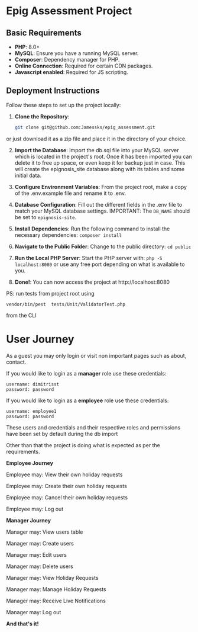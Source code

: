 # Epig Assessment Project

## Basic Requirements

- **PHP**: 8.0+
- **MySQL**: Ensure you have a running MySQL server.
- **Composer**: Dependency manager for PHP.
- **Online Connection**: Required for certain CDN packages.
- **Javascript enabled**: Required for JS scripting.

## Deployment Instructions

Follow these steps to set up the project locally:

1. **Clone the Repository**:
   ```bash
   git clone git@github.com:Jamessks/epig_assessment.git
   ```
or just download it as a zip file and place it in the directory of your choice.

2. **Import the Database**: Import the db.sql file into your MySQL server which is located in the project's root. Once it has been imported you can delete it to free up space, or even keep it for backup just in case. This will create the epignosis_site database along with its tables and some initial data.

3. **Configure Environment Variables**: From the project root, make a copy of the .env.example file and rename it to .env.

4. **Database Configuration**: Fill out the different fields in the .env file to match your MySQL database settings. IMPORTANT: The ```DB_NAME``` should be set to ```epignosis-site```.
5. **Install Dependencies**: Run the following command to install the necessary dependencies: ```composer install```
6. **Navigate to the Public Folder**: Change to the public directory: ```cd public```
7. **Run the Local PHP Server**: Start the PHP server with: ```php -S localhost:8080``` or use any free port depending on what is available to you.
8. **Done!**: You can now access the project at http://localhost:8080

PS: run tests from project root using
```
vendor/bin/pest  tests/Unit/ValidatorTest.php 
```
from the CLI

**User Journey**
===================
As a guest you may only login or visit non important pages such as about, contact.

If you would like to login as a **manager** role use these credentials:
```
username: dimitrisst
password: password
```

If you would like to login as a **employee** role use these credentials:
```
username: employee1
password: password
```
These users and credentials and their respective roles and permissions have been set by default during the db import

Other than that the project is doing what is expected as per the requirements.

**Employee Journey**

Employee may: View their own holiday requests

Employee may: Create their own holiday requests

Employee may: Cancel their own holiday requests

Employee may: Log out


**Manager Journey**

Manager may: View users table

Manager may: Create users

Manager may: Edit users

Manager may: Delete users

Manager may: View Holiday Requests

Manager may: Manage Holiday Requests

Manager may: Receive Live Notifications

Manager may: Log out

**And that's it!**
